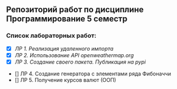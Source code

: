 ## Репозиторий работ по дисциплине Программирование 5 семестр

### Список лабораторных работ:
- [x] _ЛР 1. Реализация удаленного импорта_
- [x] _ЛР 2. Использование API openweathermap.org_
- [x] _ЛР 3. Создание своего пакета. Публикация на pypi_
- [] ЛР 4. Создание генератора с элементами ряда Фибоначчи
- [] ЛР 5. Получение курсов валют (ООП)
